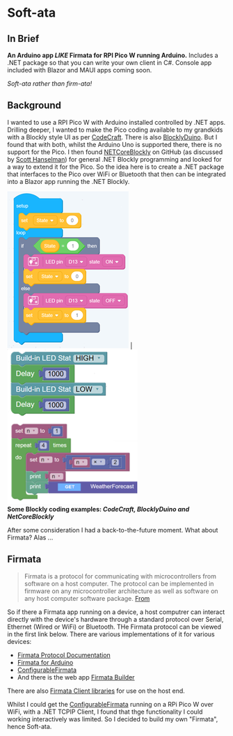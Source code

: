 # Soft-ata

## In Brief
**An Arduino app _LIKE_ Firmata for RPI Pico W running Arduino.**
Includes a .NET package so that you can write your own client in C#. 
Console app included with Blazor and MAUI apps coming soon.
  
_Soft-ata rather than firm-ata!_ 

## Background
I wanted to use a RPI Pico W with Arduino installed controlled by .NET apps. Drilling deeper, I wanted to make the Pico coding available to my grandkids with a Blockly style UI as per [CodeCraft](https://ide.tinkergen.com/). There is also [BlocklyDuino](https://blocklyduino.github.io/BlocklyDuino/). But I found that with both, whilst the Arduino Uno is supported there, there is no support for the Pico. I then found [NETCoreBlockly](https://github.com/ignatandrei/netcoreblockly) on GitHub (as discussed by [Scott Hanselman](https://www.hanselman.com/blog/using-the-blockly-visual-programming-editor-to-call-a-net-core-webapi)) for general .NET Blockly programming and looked for a way to extend it for the Pico. So the idea here is to create a .NET package that interfaces to the Pico over WiFi or Bluetooth that then can be integrated into a Blazor app running the .NET Blockly. 

 ![BlockduinoExample](codecraft1.png) | ![Blockyexamples2](blockyby2.png)  
**Some Blockly coding examples: _CodeCraft, BlocklyDuino and NetCoreBlockly_**

After some consideration I had a back-to-the-future moment. What about Firmata? Alas ...


## Firmata

> Firmata is a protocol for communicating with microcontrollers from software on a host computer. The protocol can be implemented in firmware on any microcontroller architecture as well as software on any host computer software package. [From](https://github.com/firmata/arduino)

So if there a Firmata app running on a device, a host computrer can interact directly with the device's hardware through a standard protocol over Serial, Ethernet (Wired or WiFi) or Bluetooth. THe Firmata protocol can be viewed in the first link below. There are various implementations of it for various devices:

- [Firmata Protocol Documentation](https://github.com/firmata/protocol)
- [Firmata for Arduino](https://github.com/firmata/arduino)
- [ConfigurableFirmata](https://github.com/firmata/ConfigurableFirmata)
- And there is the web app [Firmata Builder](http://firmatabuilder.com/])

There are also [Firmata Client libraries](https://github.com/firmata/arduino#firmata-client-libraries) for use on the host end.

Whilst I could get the [ConfigurableFirmata](https://github.com/firmata/ConfigurableFirmata) running on a RPi Pico W over WiFi, with a .NET TCPIP Client, I found that thge functionality I could working interactively was limited. So I decided to build my own "Firmata", hence Soft-ata.


